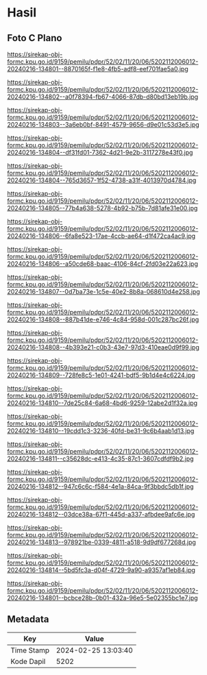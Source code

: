# Hasil

## Foto C Plano

https://sirekap-obj-formc.kpu.go.id/9159/pemilu/pdpr/52/02/11/20/06/5202112006012-20240216-134801--8870165f-f1e8-4fb5-adf8-eef701fae5a0.jpg

https://sirekap-obj-formc.kpu.go.id/9159/pemilu/pdpr/52/02/11/20/06/5202112006012-20240216-134802--a0f78394-fb67-4066-87db-d80bd13eb19b.jpg

https://sirekap-obj-formc.kpu.go.id/9159/pemilu/pdpr/52/02/11/20/06/5202112006012-20240216-134803--3a6eb0bf-8491-4579-9656-d9e01c53d3e5.jpg

https://sirekap-obj-formc.kpu.go.id/9159/pemilu/pdpr/52/02/11/20/06/5202112006012-20240216-134804--df31fd01-7362-4d21-9e2b-3117278e43f0.jpg

https://sirekap-obj-formc.kpu.go.id/9159/pemilu/pdpr/52/02/11/20/06/5202112006012-20240216-134804--765d3657-1f52-4738-a31f-4013970d4784.jpg

https://sirekap-obj-formc.kpu.go.id/9159/pemilu/pdpr/52/02/11/20/06/5202112006012-20240216-134805--77b4a638-5278-4b92-b75b-7d81afe31e00.jpg

https://sirekap-obj-formc.kpu.go.id/9159/pemilu/pdpr/52/02/11/20/06/5202112006012-20240216-134806--6fa8e523-17ae-4ccb-ae64-d1f472ca4ac9.jpg

https://sirekap-obj-formc.kpu.go.id/9159/pemilu/pdpr/52/02/11/20/06/5202112006012-20240216-134806--a50cde68-baac-4106-84cf-2fd03e22a623.jpg

https://sirekap-obj-formc.kpu.go.id/9159/pemilu/pdpr/52/02/11/20/06/5202112006012-20240216-134807--0d7ba73e-1c5e-40e2-8b8a-068610d4e258.jpg

https://sirekap-obj-formc.kpu.go.id/9159/pemilu/pdpr/52/02/11/20/06/5202112006012-20240216-134808--887b41de-e746-4c84-958d-001c287bc26f.jpg

https://sirekap-obj-formc.kpu.go.id/9159/pemilu/pdpr/52/02/11/20/06/5202112006012-20240216-134808--4b393e21-c0b3-43e7-97d3-410eae0d9f99.jpg

https://sirekap-obj-formc.kpu.go.id/9159/pemilu/pdpr/52/02/11/20/06/5202112006012-20240216-134809--728fe8c5-1e01-4241-bdf5-9b1d4e4c6224.jpg

https://sirekap-obj-formc.kpu.go.id/9159/pemilu/pdpr/52/02/11/20/06/5202112006012-20240216-134810--7de25c84-6a68-4bd6-9259-12abe2d1f32a.jpg

https://sirekap-obj-formc.kpu.go.id/9159/pemilu/pdpr/52/02/11/20/06/5202112006012-20240216-134810--19cdd1c3-3236-40fd-be31-9c6b4aab1d13.jpg

https://sirekap-obj-formc.kpu.go.id/9159/pemilu/pdpr/52/02/11/20/06/5202112006012-20240216-134811--c35628dc-e413-4c35-87c1-3607cdfdf9b2.jpg

https://sirekap-obj-formc.kpu.go.id/9159/pemilu/pdpr/52/02/11/20/06/5202112006012-20240216-134812--947c6c6c-f584-4e1a-84ca-9f3bbdc5db1f.jpg

https://sirekap-obj-formc.kpu.go.id/9159/pemilu/pdpr/52/02/11/20/06/5202112006012-20240216-134812--03dce38a-67f1-445d-a337-afbdee9afc6e.jpg

https://sirekap-obj-formc.kpu.go.id/9159/pemilu/pdpr/52/02/11/20/06/5202112006012-20240216-134813--978921be-0339-4811-a518-9d9df677268d.jpg

https://sirekap-obj-formc.kpu.go.id/9159/pemilu/pdpr/52/02/11/20/06/5202112006012-20240216-134814--5bd5fc3a-d04f-4729-9a90-a9357af1eb84.jpg

https://sirekap-obj-formc.kpu.go.id/9159/pemilu/pdpr/52/02/11/20/06/5202112006012-20240216-134801--bcbce28b-0b01-432a-96e5-5e02355bc1e7.jpg


## Metadata

| Key        | Value               |
| ---------- | ------------------- |
| Time Stamp | 2024-02-25 13:03:40 |
| Kode Dapil | 5202                |



